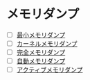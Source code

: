 # メモリダンプ
- [ ] [最小メモリダンプ]()
- [ ] [カーネルメモリダンプ]()
- [ ] [完全メモリダンプ]()
- [ ] [自動メモリダンプ]()
- [ ] [アクティブメモリダンプ]()
